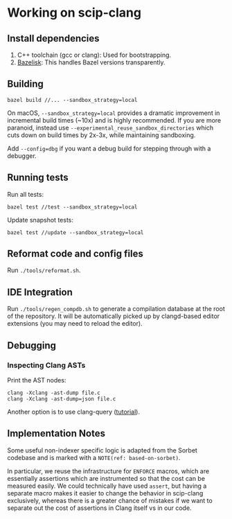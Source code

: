 # Working on scip-clang

## Install dependencies

1. C++ toolchain (gcc or clang): Used for bootstrapping.
2. [Bazelisk](https://github.com/bazelbuild/bazelisk): This handles Bazel versions
   transparently.

## Building

```
bazel build //... --sandbox_strategy=local
```

On macOS, `--sandbox_strategy=local` provides a dramatic improvement
in incremental build times (~10x) and is highly recommended.
If you are more paranoid, instead use
`--experimental_reuse_sandbox_directories` which cuts down
on build times by 2x-3x, while maintaining sandboxing.

Add `--config=dbg` if you want a debug build for stepping through
with a debugger.

## Running tests

Run all tests:

```
bazel test //test --sandbox_strategy=local
```

Update snapshot tests:

```
bazel test //update --sandbox_strategy=local
```

## Reformat code and config files

Run `./tools/reformat.sh`.

## IDE Integration

Run `./tools/regen_compdb.sh` to generate a compilation database
at the root of the repository. It will be automatically
picked up by clangd-based editor extensions (you may
need to reload the editor).

## Debugging

### Inspecting Clang ASTs

Print the AST nodes:

```
clang -Xclang -ast-dump file.c
clang -Xclang -ast-dump=json file.c
```

Another option is to use clang-query ([tutorial](https://devblogs.microsoft.com/cppblog/exploring-clang-tooling-part-2-examining-the-clang-ast-with-clang-query/)).

## Implementation Notes

<!-- NOTE(def: based-on-sorbet) -->
Some useful non-indexer specific logic is adapted from the Sorbet
codebase and is marked with a `NOTE(ref: based-on-sorbet)`.

In particular, we reuse the infrastructure for `ENFORCE` macros,
which are essentially assertions which are instrumented so
that the cost can be measured easily.
We could technically have used `assert`,
but having a separate macro makes it easier to change
the behavior in scip-clang exclusively, whereas there is a
greater chance of mistakes if we want to separate out the
cost of assertions in Clang itself vs in our code.